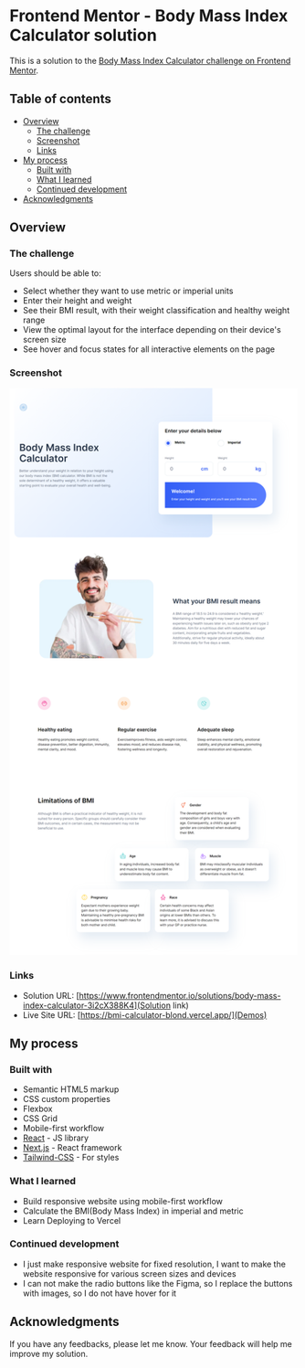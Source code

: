 # Frontend Mentor - Body Mass Index Calculator solution

This is a solution to the [Body Mass Index Calculator challenge on Frontend Mentor](https://www.frontendmentor.io/challenges/body-mass-index-calculator-brrBkfSz1T).

## Table of contents

- [Overview](#overview)
  - [The challenge](#the-challenge)
  - [Screenshot](#screenshot)
  - [Links](#links)
- [My process](#my-process)
  - [Built with](#built-with)
  - [What I learned](#what-i-learned)
  - [Continued development](#continued-development)
- [Acknowledgments](#acknowledgments)

## Overview

### The challenge

Users should be able to:

- Select whether they want to use metric or imperial units
- Enter their height and weight
- See their BMI result, with their weight classification and healthy weight range
- View the optimal layout for the interface depending on their device's screen size
- See hover and focus states for all interactive elements on the page

### Screenshot

![](./screenshot.jpg)

### Links

- Solution URL: [https://www.frontendmentor.io/solutions/body-mass-index-calculator-3i2cX388K4](Solution link)
- Live Site URL: [https://bmi-calculator-blond.vercel.app/](Demos)

## My process

### Built with

- Semantic HTML5 markup
- CSS custom properties
- Flexbox
- CSS Grid
- Mobile-first workflow
- [React](https://reactjs.org/) - JS library
- [Next.js](https://nextjs.org/) - React framework
- [Tailwind-CSS](https://tailwindcss.com/) - For styles

### What I learned

- Build responsive website using mobile-first workflow
- Calculate the BMI(Body Mass Index) in imperial and metric
- Learn Deploying to Vercel

### Continued development

- I just make responsive website for fixed resolution, I want to make the website responsive for various screen sizes and devices
- I can not make the radio buttons like the Figma, so I replace the buttons with images, so I do not have hover for it

## Acknowledgments

If you have any feedbacks, please let me know. Your feedback will help me improve my solution.
